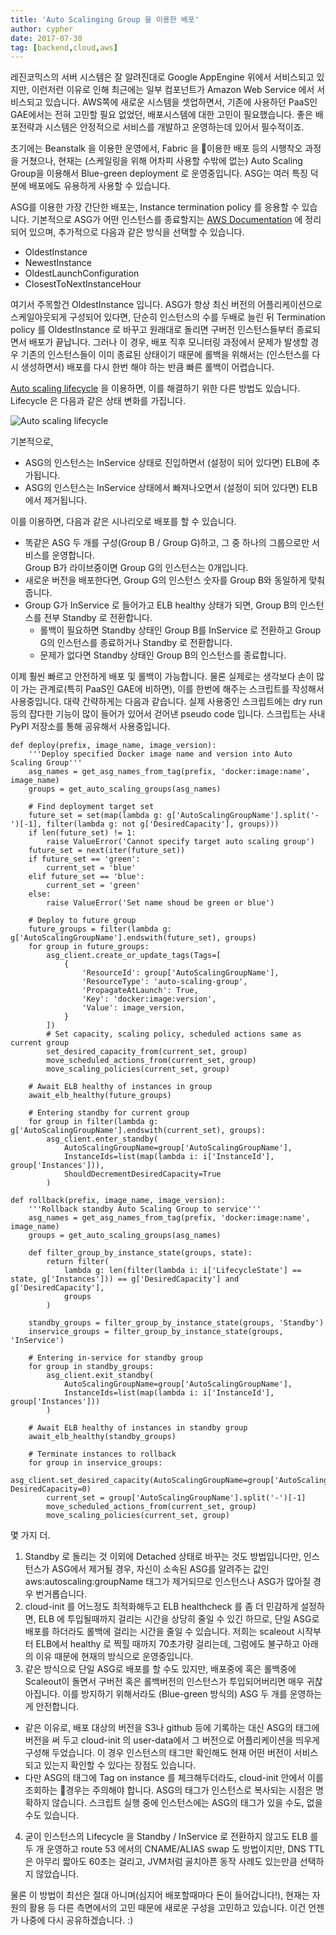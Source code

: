 ```yaml
---
title: 'Auto Scalinging Group 을 이용한 배포'
author: cypher
date: 2017-07-30
tag: [backend,cloud,aws]
---
```


레진코믹스의 서버 시스템은 잘 알려진대로 Google AppEngine 위에서 서비스되고 있지만, 이런저런 이유로 인해 최근에는 일부 컴포넌트가 Amazon Web Service 에서 서비스되고 있습니다. AWS쪽에 새로운 시스템을 셋업하면서, 기존에 사용하던 PaaS인 GAE에서는 전혀 고민할 필요 없었던, 배포시스템에 대한 고민이 필요했습니다. 좋은 배포전략과 시스템은 안정적으로 서비스를 개발하고 운영하는데 있어서 필수적이죠.

초기에는 ​Beanstalk 을 이용한 운영에서, Fabric 을 ​이용한 배포 등의 시행착오 과정을 거쳤으나, 현재는 (스케일링을 위해 어차피 사용할 수밖에 없는) Auto Scaling Group을 이용해서 Blue-green deployment 로 운영중입니다. ASG는 여러 특징 덕분에 배포에도 유용하게 사용할 수 있습니다.

ASG를 이용한 가장 간단한 배포는, Instance termination policy 를 응용할 수 있습니다. 기본적으로 ASG가 어떤 인스턴스를 종료할지는 [AWS Documentation](http://docs.aws.amazon.com/autoscaling/latest/userguide/as-instance-termination.html) 에 정리되어 있으며, 추가적으로 다음과 같은 방식을 선택할 수 있습니다.

* OldestInstance
* NewestInstance
* OldestLaunchConfiguration
* ClosestToNextInstanceHour

여기서 주목할건 OldestInstance 입니다. ASG가 항상 최신 버전의 어플리케이션으로 스케일아웃되게 구성되어 있다면, 단순히 인스턴스의 수를 두배로 늘린 뒤 Termination policy 를 OldestInstance 로 바꾸고 원래대로 돌리면 구버전 인스턴스들부터 종료되면서 배포가 끝납니다. 그러나 이 경우, 배포 직후 모니터링 과정에서 문제가 발생할 경우 기존의 인스턴스들이 이미 종료된 상태이기 때문에 롤백을 위해서는 (인스턴스를 다시 생성하면서) 배포를 다시 한번 해야 하는 반큼 빠른 롤백이 어렵습니다.

[Auto scaling lifecycle](http://docs.aws.amazon.com/autoscaling/latest/userguide/AutoScalingGroupLifecycle.html) 을 이용하면, 이를 해결하기 위한 다른 방법도 있습니다. Lifecycle 은 다음과 같은 상태 변화를 가집니다.

![Auto scaling lifecycle](http://docs.aws.amazon.com/autoscaling/latest/userguide/images/auto_scaling_lifecycle.png)

기본적으로,

* ASG의 인스턴스는 InService 상태로 진입하면서 (설정이 되어 있다면) ELB에 ​추가됩니다.
* ASG의 인스턴스는 InService 상태에서 빠져나오면서 (설정이 되어 있다면) ELB에서 제거됩니다.

이를 이용하면, 다음과 같은 시나리오로 배포를 할 수 있습니다.

* 똑같은 ASG 두 개를 구성(Group B / Group G)하고, 그 중 하나의 그룹으로만 서비스를 운영합니다.  
  Group B가 라이브중이면 Group G의 인스턴스는 0개입니다.
* 새로운 버전을 배포한다면, Group G의 인스턴스 숫자를 Group B와 동일하게 맞춰줍니다.
* Group G가 InService 로 들어가고 ELB healthy 상태가 되면, Group B의 인스턴스를 전부 Standby 로 전환합니다.
  * 롤백이 필요하면 Standby 상태인 Group B를 ​InService 로 전환하고 Group G의 인스턴스를 종료하거나 Standby 로 전환합니다.
  * 문제가 없다면 Standby 상태인 Group B의 인스턴스를 종료합니다.

이제 훨씬 빠르고 안전하게 배포 및 롤백이 가능합니다. 물론 실제로는 생각보다 손이 많이 가는 관계로(특히 PaaS인 GAE에 비하면), 이를 한번에 해주는 스크립트를 작성해서 사용중입니다. 대략 간략하게는 다음과 같습니다. 실제 사용중인 스크립트에는 dry run 등의 잡다한 기능이 많이 들어가 있어서 걷어낸 pseudo code 입니다. 스크립트는 사내 PyPI 저장소를 통해 공유해서 사용중입니다.

    def deploy(prefix, image_name, image_version):
        '''Deploy specified Docker image name and version into Auto Scaling Group'''
        asg_names = get_asg_names_from_tag(prefix, 'docker:image:name', image_name)
        groups = get_auto_scaling_groups(asg_names)

        # Find deployment target set
        future_set = set(map(lambda g: g['AutoScalingGroupName'].split('-')[-1], filter(lambda g: not g['DesiredCapacity'], groups)))
        if len(future_set) != 1:
            raise ValueError('Cannot specify target auto scaling group')
        future_set = next(iter(future_set))
        if future_set == 'green':
            current_set = 'blue'
        elif future_set == 'blue':
            current_set = 'green'
        else:
            raise ValueError('Set name shoud be green or blue')

        # Deploy to future group
        future_groups = filter(lambda g: g['AutoScalingGroupName'].endswith(future_set), groups)
        for group in future_groups:
            asg_client.create_or_update_tags(Tags=[
                {
                    'ResourceId': group['AutoScalingGroupName'],
                    'ResourceType': 'auto-scaling-group',
                    'PropagateAtLaunch': True,
                    'Key': 'docker:image:version',
                    'Value': image_version,
                }
            ])
            # Set capacity, scaling policy, scheduled actions same as current group
            set_desired_capacity_from(current_set, group)
            move_scheduled_actions_from(current_set, group)
            move_scaling_policies(current_set, group)

        # Await ELB healthy of instances in group
        await_elb_healthy(future_groups)

        # Entering standby for current group
        for group in filter(lambda g: g['AutoScalingGroupName'].endswith(current_set), groups):
            asg_client.enter_standby(
                AutoScalingGroupName=group['AutoScalingGroupName'],
                InstanceIds=list(map(lambda i: i['InstanceId'], group['Instances'])),
                ShouldDecrementDesiredCapacity=True
            )

    def rollback(prefix, image_name, image_version):
        '''Rollback standby Auto Scaling Group to service'''
        asg_names = get_asg_names_from_tag(prefix, 'docker:image:name', image_name)
        groups = get_auto_scaling_groups(asg_names)

        def filter_group_by_instance_state(groups, state):
            return filter(
                lambda g: len(filter(lambda i: i['LifecycleState'] == state, g['Instances'])) == g['DesiredCapacity'] and g['DesiredCapacity'],
                groups
            )

        standby_groups = filter_group_by_instance_state(groups, 'Standby')
        inservice_groups = filter_group_by_instance_state(groups, 'InService')

        # Entering in-service for standby group
        for group in standby_groups:
            asg_client.exit_standby(
                AutoScalingGroupName=group['AutoScalingGroupName'],
                InstanceIds=list(map(lambda i: i['InstanceId'], group['Instances']))
            )

        # Await ELB healthy of instances in standby group
        await_elb_healthy(standby_groups)

        # Terminate instances to rollback
        for group in inservice_groups:
            asg_client.set_desired_capacity(AutoScalingGroupName=group['AutoScalingGroupName'], DesiredCapacity=0)
            current_set = group['AutoScalingGroupName'].split('-')[-1]
            move_scheduled_actions_from(current_set, group)
            move_scaling_policies(current_set, group)

몇 가지 더.

1. Standby 로 돌리는 것 이외에 ​Detached 상태로 바꾸는 것도 방법입니다만, ​인스턴스가 ASG에서 제거될 경우, 자신이 소속된 ASG를 알려주는 값인 aws:autoscaling:groupName 태그가 제거되므로 인스턴스나 ASG가 많아질 경우 번거롭습니다.
2. cloud-init 를 어느정도 최적화해두고 ELB healthcheck 를 좀 더 민감하게 설정하면,  ELB 에 투입될때까지 걸리는 시간을 상당히 줄일 수 있긴 하므로, 단일 ASG로 배포를 하더라도 롤백에 걸리는 시간을 줄일 수 있습니다. 저희는 scaleout 시작부터 ELB에서 healthy 로 찍힐 때까지 70초가량 걸리는데, 그럼에도 불구하고 아래의 이유 때문에 현재의 방식으로 운영중입니다.
3. 같은 방식으로 단일 ASG로 배포를 할 수도 있지만, 배포중에 혹은 롤백중에 Scaleout이 돌면서 구버전 혹은 롤백버전의 인스턴스가 투입되어버리면 매우 귀찮아집니다. 이를 방지하기 위해서라도 (Blue-green 방식의) ASG 두 개를 운영하는게 안전합니다.
  * 같은 이유로, 배포 대상의 버전을 S3나 github 등에 기록하는 대신 ASG의 태그에 버전을 써 두고 cloud-init 의 user-data에서 그 버전으로 어플리케이션을 띄우게 구성해 두었습니다. 이 경우 인스턴스의 태그만 확인해도 현재 어떤 버전이 서비스되고 있는지 확인할 수 있다는 장점도 있습니다.
  * 다만 ASG의 태그에 Tag on instance 를 체크해두더라도, cloud-init 안에서 이를 조회하는 ​경우는 주의해야 합니다. ASG의 태그가 인스턴스로 복사되는 시점은 명확하지 않습니다. 스크립트 실행 중에 인스턴스에는 ASG의 태그가 있을 수도, 없을 수도 있습니다.
4. 굳이 인스턴스의 Lifecycle 을 Standby / InService 로 전환하지 않고도 ELB 를 두 개 운영하고 route 53 에서의 CNAME/ALIAS swap 도 방법이지만, DNS TTL은 아무리 짧아도 60초는 걸리고, JVM처럼 골치아픈 동작 사례도 있는만큼 선택하지 않았습니다.

물론 이 방법이 최선은 절대 아니며(심지어 배포할때마다 돈이 들어갑니다!), 현재는 자원의 활용 등 다른 측면에서의 고민 때문에 새로운 구성을 고민하고 있습니다. 이건 언젠가 나중에 다시 공유하겠습니다. :)
